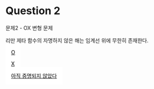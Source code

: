 # Question 2
문제2 - OX 변형 문제

리만 제타 함수의 자명하지 않은 해는 임계선 위에 무한히 존재한다.

<p><a href="https://github.com/Seoha101109/test/blob/main/Question2_O" title="O" target="_blank" style="background: #ffffff; color: #000000; border: 15px solid #ffffff;" class="ui_v5-button-component ui_v5-button-small ui_v5-button-primary" rel="noreferrer noopener"> O </a></p>
<p><a href="https://github.com/Seoha101109/test/blob/main/Question2_X.md" title="X" target="_blank" style="background: #ffffff; color: #000000; border: 15px solid #ffffff;" class="ui_v5-button-component ui_v5-button-small ui_v5-button-primary" rel="noreferrer noopener"> X </a></p>
<p><a href="https://github.com/Seoha101109/test/blob/main/Question2_NotProven.md" title="증명안됨" target="_blank" style="background: #ffffff; color: #000000; border: 15px solid #ffffff;" class="ui_v5-button-component ui_v5-button-small ui_v5-button-primary" rel="noreferrer noopener"> 아직 증명되지 않았다 </a></p>
